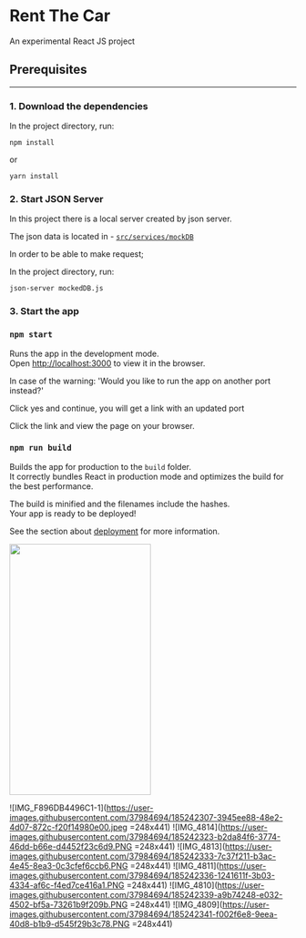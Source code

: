 # Rent The Car

An experimental React JS project

## Prerequisites
***


### 1. Download the dependencies

In the project directory, run:

```
npm install
```

or

```
yarn install
```

### 2. Start JSON Server

In this project there is a local server created by json server.

The json data is located in - [`src/services/mockDB`](src/services/mockDB)

In order to be able to make request;

In the project directory, run:

```
json-server mockedDB.js
```


### 3. Start the app

### `npm start`

Runs the app in the development mode.\
Open [http://localhost:3000](http://localhost:3000) to view it in the browser.

In case of the warning:  'Would you like to run the app on another port instead?'

Click yes and continue, you will get a link with an updated port 

Click the link and view the page on your browser.


### `npm run build`

Builds the app for production to the `build` folder.\
It correctly bundles React in production mode and optimizes the build for the best performance.

The build is minified and the filenames include the hashes.\
Your app is ready to be deployed!

See the section about [deployment](https://facebook.github.io/create-react-app/docs/deployment) for more information.

<img src="https://your-image-url.type](https://user-images.githubusercontent.com/37984694/185242307-3945ee88-48e2-4d07-872c-f20f14980e00.jpeg" width="248" height="441">

![IMG_F896DB4496C1-1](https://user-images.githubusercontent.com/37984694/185242307-3945ee88-48e2-4d07-872c-f20f14980e00.jpeg =248x441)
![IMG_4814](https://user-images.githubusercontent.com/37984694/185242323-b2da84f6-3774-46dd-b66e-d4452f23c6d9.PNG =248x441)
![IMG_4813](https://user-images.githubusercontent.com/37984694/185242333-7c37f211-b3ac-4e45-8ea3-0c3cfef6ccb6.PNG =248x441)
![IMG_4811](https://user-images.githubusercontent.com/37984694/185242336-1241611f-3b03-4334-af6c-f4ed7ce416a1.PNG =248x441)
![IMG_4810](https://user-images.githubusercontent.com/37984694/185242339-a9b74248-e032-4502-bf5a-73261b9f209b.PNG =248x441)
![IMG_4809](https://user-images.githubusercontent.com/37984694/185242341-f002f6e8-9eea-40d8-b1b9-d545f29b3c78.PNG =248x441)

